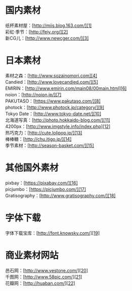 # 国内素材
纸杯素材屋：[http://miis.blog.163.com/][1]     
彩虹·季节：[http://feiy.org/][2]   
新CG儿：[http://www.newcger.com/][3]   
# 日本素材
素材之森：[http://www.sozainomori.com][4]   
Candied：[http://www.lovecandied.com/][5]   
EMIRIN：[http://www.emirin.com/main08/00main.html][6]   
noion：[http://noion.jp/][7]   
PAKUTASO：[https://www.pakutaso.com/][8]   
photock：[http://www.photock.jp/category/][9]   
Tokyo Date：[http://www.tokyo-date.net/][10]   
北海道写真：[http://photo.hokkaido-blog.com/][11]   
4200px：[http://www.imgstyle.info/index.php][12]   
热巧克力：[http://cute.lolipop.jp/][13]   
棒棒糖：[http://chu.itigo.jp/][14]   
季节素材：[http://season-basket.com/][15]   

# 其他国外素材
pixbay：[https://pixabay.com/][16]   
picjumbo：[https://picjumbo.com/][17]   
Gratisography：[http://www.gratisography.com/][18]   

# 字体下载
字体下载宝库：[http://font.knowsky.com/][19]   

# 商业素材网站
邑石网：[http://www.yestone.com/][20]   
千图网：[http://www.58pic.com/][21]   
花瓣网：[http://huaban.com/][22]   

  [1]: http://miis.blog.163.com/
  [2]: http://feiy.org/
  [3]: http://www.newcger.com/
  [4]: http://www.sozainomori.com
  [5]: http://www.lovecandied.com/
  [6]: http://www.emirin.com/main08/00main.html
  [7]: http://noion.jp/
  [8]: https://www.pakutaso.com/
  [9]: http://www.photock.jp/category/
  [10]: http://www.tokyo-date.net/
  [11]: http://photo.hokkaido-blog.com/
  [12]: http://www.imgstyle.info/index.php
  [13]: http://cute.lolipop.jp/
  [14]: http://chu.itigo.jp/
  [15]: http://season-basket.com/
  [16]: https://pixabay.com/
  [17]: https://picjumbo.com/
  [18]: http://www.gratisography.com/
  [19]: http://font.knowsky.com/
  [20]: http://www.yestone.com/
  [21]: http://www.58pic.com/
  [22]: http://huaban.com/